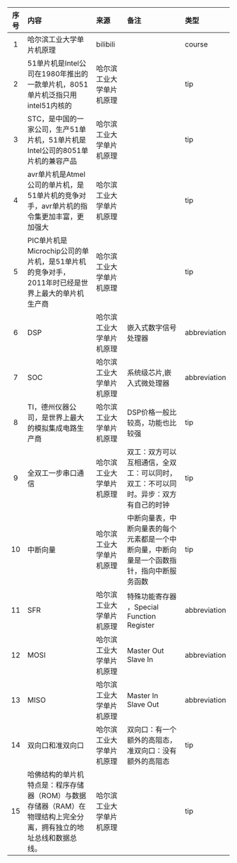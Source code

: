 | 序号 | 内容                                                        | 来源           | 备注                                            | 类型           |
|:--:|:----------------------------------------------------------|:-------------|:----------------------------------------------|:-------------|
| 1  | 哈尔滨工业大学单片机原理                                              | bilibili     |                                               | course       | 
| 2  | 51单片机是Intel公司在1980年推出的一款单片机，8051单片机泛指只用intel51内核的         | 哈尔滨工业大学单片机原理 |                                               | tip          |
| 3  | STC，是中国的一家公司，生产51单片机，51单片机是Intel公司的8051单片机的兼容产品           | 哈尔滨工业大学单片机原理 |                                               | tip          |
| 4  | avr单片机是Atmel公司的单片机，是51单片机的竞争对手，avr单片机的指令集更加丰富，更加强大        | 哈尔滨工业大学单片机原理 |                                               | tip          |
| 5  | PIC单片机是Microchip公司的单片机，是51单片机的竞争对手， 2011年时已经是世界上最大的单片机生产商 | 哈尔滨工业大学单片机原理 |                                               | tip          |
| 6  | DSP                                                       | 哈尔滨工业大学单片机原理 | 嵌入式数字信号处理器                                    | abbreviation |
| 7  | SOC                                                       | 哈尔滨工业大学单片机原理 | 系统级芯片,嵌入式微处理器                                 | abbreviation |
| 8  | TI，德州仪器公司，是世界上最大的模拟集成电路生产商                                | 哈尔滨工业大学单片机原理 | DSP价格一般比较高，功能也比较强                             | tip          |
| 9  | 全双工一步串口通信                                                 | 哈尔滨工业大学单片机原理 | 双工：双方可以互相通信，全双工：可以同时，双工：不可以同时。异步：双方有自己的时钟     | tip          |
| 10 | 中断向量                                                      | 哈尔滨工业大学单片机原理 | 中断向量表，中断向量表的每个元素都是一个中断向量，中断向量是一个函数指针，指向中断服务函数 | tip          |
| 11 | SFR                                                       | 哈尔滨工业大学单片机原理 | 特殊功能寄存器 ，Special Function Register            | abbreviation |
| 12 | MOSI                                                      | 哈尔滨工业大学单片机原理 | Master Out Slave In                           | abbreviation |
| 13 | MISO                                                      | 哈尔滨工业大学单片机原理 | Master In Slave Out                           | abbreviation |
| 14 | 双向口和准双向口                                                  | 哈尔滨工业大学单片机原理 | 双向口：有一个额外的高阻态，准双向口：没有额外的高阻态                   | tip          |
|15 | 哈佛结构的单片机特点是：程序存储器（ROM）与数据存储器（RAM）在物理结构上完全分离，拥有独立的地址总线和数据总线。 | 哈尔滨工业大学单片机原理 | | tip |
